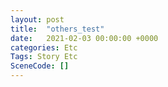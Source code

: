 ```yaml
---
layout: post
title:  "others_test"
date:   2021-02-03 00:00:00 +0000
categories: Etc
Tags: Story Etc
SceneCode: []
---
```


